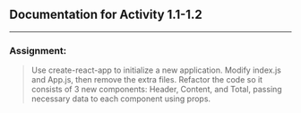 ## Documentation for Activity 1.1-1.2 
---
### Assignment:

> Use create-react-app to initialize a new application.  Modify index.js and App.js, then remove the extra files.
> Refactor the code so it consists of 3 new components: Header, Content, and Total, passing necessary data to each component using props.